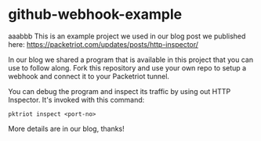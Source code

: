 # github-webhook-example
aaabbb
This is an example project we used in our blog post we published here:
https://packetriot.com/updates/posts/http-inspector/

In our blog we shared a program that is available in this project that you can use to follow along.  Fork this repository and use your own repo to setup a webhook and connect it to your Packetriot tunnel.

You can debug the program and inspect its traffic by using out HTTP Inspector.  It's invoked with this command:

```
pktriot inspect <port-no>
```

More details are in our blog, thanks!

